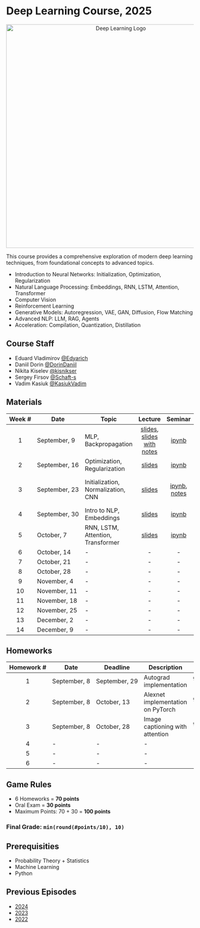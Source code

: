 # Deep Learning Course, 2025

<p align="center">
  <img width="600" alt="Deep Learning Logo" src="https://github.com/user-attachments/assets/8d0b86dd-7769-4c8c-bc8a-3695e1c64aae" />
</p>

This course provides a comprehensive exploration of modern deep learning techniques, from foundational concepts to advanced topics.

- Introduction to Neural Networks: Initialization, Optimization, Regularization
- Natural Language Processing: Embeddings, RNN, LSTM, Attention, Transformer
- Computer Vision
- Reinforcement Learning
- Generative Models: Autoregression, VAE, GAN, Diffusion, Flow Matching
- Advanced NLP: LLM, RAG, Agents
- Acceleration: Compilation, Quantization, Distillation

## Course Staff

- Eduard Vladimirov [@Edyarich](https://github.com/Edyarich)
- Daniil Dorin [@DorinDaniil](https://github.com/DorinDaniil)
- Nikita Kiselev [@kisnikser](https://github.com/kisnikser)
- Sergey Firsov [@Schaft-s](https://github.com/Schaft-s)
- Vadim Kasiuk [@KasiukVadim](https://github.com/KasiukVadim)

## Materials

| Week # | Date | Topic | Lecture | Seminar | Recording |
| :-: | - | - | :-: | :-: | :-: |
| 1 | September, 9 | MLP, Backpropagation | [slides](https://github.com/intsystems/Deep-Learning-Course/blob/main/lectures/Lecture%201.pdf), [slides with notes](https://github.com/intsystems/Deep-Learning-Course/blob/main/lectures/Lecture%201%20(with%20notes).pdf) | [ipynb](https://github.com/intsystems/Deep-Learning-Course/blob/main/seminars/Seminar_1_autodiff_impl.ipynb) | [record](https://www.youtube.com/watch?v=5nJy3tk-bBk) |
| 2 | September, 16 | Optimization, Regularization | [slides](https://github.com/intsystems/Deep-Learning-Course/blob/main/lectures/Lecture%202.pdf) | [ipynb](https://github.com/intsystems/Deep-Learning-Course/blob/main/seminars/Seminar_2_torch_intro.ipynb) | [record](https://www.youtube.com/watch?v=ISBiQuQoWdE) |
| 3 | September, 23 | Initialization, Normalization, CNN | [slides](https://github.com/intsystems/Deep-Learning-Course/blob/main/lectures/Lecture%203.pdf) | [ipynb](https://github.com/intsystems/Deep-Learning-Course/blob/main/seminars/Seminar_3_convolution.ipynb), [notes](https://github.com/intsystems/Deep-Learning-Course/blob/main/seminars/Seminar_3_notes.pdf) | [lecture record](https://www.youtube.com/watch?v=CCwrJHJ-5CI), [seminar record](https://www.youtube.com/watch?v=7XNGYyTWHO4) |
| 4 | September, 30 | Intro to NLP, Embeddings | [slides](https://github.com/intsystems/Deep-Learning-Course/blob/main/lectures/Lecture%204.pdf) | [ipynb](https://github.com/intsystems/Deep-Learning-Course/blob/main/seminars/Seminar_4_NLP_1.ipynb)  | [record](https://www.youtube.com/live/j7V4eSl1Rmo?si=XNnqPiK-YIMsm0zT) |
| 5 | October, 7 | RNN, LSTM, Attention, Transformer | [slides](https://github.com/intsystems/Deep-Learning-Course/blob/main/lectures/Lecture%205.pdf)  | [ipynb](https://github.com/intsystems/Deep-Learning-Course/blob/main/seminars/Seminar_5_NLP_2.ipynb) | [record](https://www.youtube.com/live/g1UYX5oz7Cc?si=dhIo8UOCM0jYJGf9) |
| 6 | October, 14 | - | - | - | - |
| 7 | October, 21 | - | - | - | - |
| 8 | October, 28 | - | - | - | - |
| 9 | November, 4 | - | - | - | - |
| 10 | November, 11 | - | - | - | - |
| 11 | November, 18 | - | - | - | - |
| 12 | November, 25 | - | - | - | - |
| 13 | December, 2 | - | - | - | - |
| 14 | December, 9 | - | - | - | - |

## Homeworks

| Homework # | Date | Deadline | Description | Link |
| :-: | - | - | - | :-: |
| 1 | September, 8 | September, 29 | Autograd implementation | [google form](https://forms.gle/7V29FvAw2NFyu6yW9) |
| 2 | September, 8 | October, 13 | Alexnet implementation on PyTorch | [google form](https://forms.gle/wYxgGXk2TXrvp1yA6) |
| 3 | September, 8 | October, 28 | Image captioning with attention | [google form](https://forms.gle/QsPFczTsbqktgvxn6) |
| 4 | - | - | - | - |
| 5 | - | - | - | - |
| 6 | - | - | - | - |

## Game Rules

- 6 Homeworks = **70 points**
- Oral Exam = **30 points**
- Maximum Points: 70 + 30 = **100 points**

### Final Grade: `min(round(#points/10), 10)`

## Prerequisities
- Probability Theory + Statistics
- Machine Learning
- Python

## Previous Episodes
- [2024](https://github.com/intsystems/Deep-Learning-Course/tree/course-2024)
- [2023](https://github.com/intsystems/Deep-Learning-Course/tree/course-2023)
- [2022](https://github.com/intsystems/Deep-Learning-Course/tree/course-2022)

